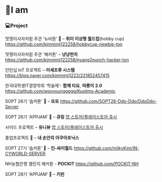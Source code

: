 

# :raising_hand:I am



### :computer:Project

멋쟁이사자처럼 주관 ‘뉴비톤’ 🏅 – **취미 이상형 월드컵**(hobby cup) https://github.com/kimminji122258/hobbycup-newbie-ton

멋쟁이사자처럼 주관 ‘해커톤’ – **냥냥펀치** https://github.com/kimminji122258/nyang2punch-hacker-ton  

인턴십 IoT 프로젝트 – **미세조류  시스템** https://blog.naver.com/kimminji1222/221852457415

한국대학생IT경영학회 ‘학술제’- **함께 타요**, **따릉이** **2.0** https://github.com/wooyounggggg/Kusitms-Academic

SOPT 26기 ‘솝커톤’ 🥈 – **또또** https://github.com/SOPT26-Ddo-Ddo/DdoDdo-Server

SOPT 26기 ‘APPJAM’ 🥇 – **큐링** <a href="https://url.kr/5VHhj6">앱 스토어/플레이스토어 출시</a> <br>

사이드 프로젝트 – **유니뷰** <a href="http://www.uni-view.co.kr">앱 스토어/플레이스토어 출시</a> <br>
  
졸업프로젝트 🥇 – **내 손안의 아쿠아포닉스**

SOPT 27기 ‘솝커톤’ 🥈 – **인-싸이월드** https://github.com/milkyKim/IN-CYWORLD-SERVER

NH농협은행 챌린지 해커톤 - **POCKIT** https://github.com/POCKIT-NH

SOPT 28기 ‘APPJAM’ 🥇 – **키핀** 
   
